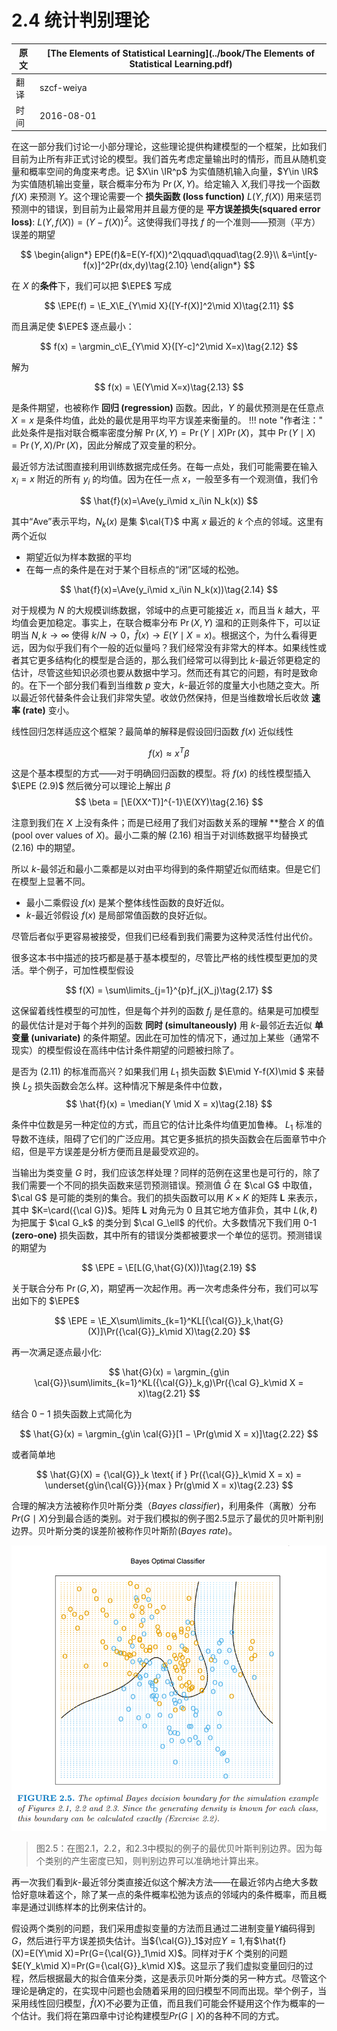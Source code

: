 # 2.4 统计判别理论

原文     | [The Elements of Statistical Learning](../book/The Elements of Statistical Learning.pdf)
      ---|---
翻译     | szcf-weiya
时间     | 2016-08-01

在这一部分我们讨论一小部分理论，这些理论提供构建模型的一个框架，比如我们目前为止所有非正式讨论的模型。我们首先考虑定量输出时的情形，而且从随机变量和概率空间的角度来考虑。记 $X\in \IR^p$ 为实值随机输入向量，$Y\in \IR$ 为实值随机输出变量，联合概率分布为 $\Pr(X,Y)$。给定输入 $X$,我们寻找一个函数 $f(X)$ 来预测 $Y$。这个理论需要一个 **损失函数 (loss function)** $L(Y,f(X))$ 用来惩罚预测中的错误，到目前为止最常用并且最方便的是 **平方误差损失(squared error loss)**: $L(Y,f(X))=(Y-f(X))^2$。这使得我们寻找 $f$ 的一个准则——预测（平方）误差的期望

$$
\begin{align*}
EPE(f)&=E(Y-f(X))^2\qquad\qquad\tag{2.9}\\
&=\int[y-f(x)]^2Pr(dx,dy)\tag{2.10}
\end{align*}
$$

在 $X$ 的**条件**下，我们可以把 $\EPE$ 写成

$$
\EPE(f) = \E_X\E_{Y\mid X}([Y-f(X)]^2\mid X)\tag{2.11}
$$

而且满足使 $\EPE$ 逐点最小：

$$
f(x) = \argmin_c\E_{Y\mid X}([Y-c]^2\mid X=x)\tag{2.12}
$$

解为

$$
f(x) = \E(Y\mid X=x)\tag{2.13}
$$

是条件期望，也被称作 **回归 (regression)** 函数。因此，$Y$ 的最优预测是在任意点 $X=x$ 是条件均值，此处的最优是用平均平方误差来衡量的。
!!! note "作者注："
	此处条件是指对联合概率密度分解 $\Pr(X, Y ) = \Pr(Y \mid X)\Pr(X)$，其中 $\Pr(Y \mid X) = \Pr(Y, X)/\Pr(X)$，因此分解成了双变量的积分。

最近邻方法试图直接利用训练数据完成任务。在每一点处，我们可能需要在输入 $x_i=x$ 附近的所有 $y_i$ 的均值。因为在任一点 $x$，一般至多有一个观测值，我们令

$$
\hat{f}(x)=\Ave(y_i\mid x_i\in N_k(x))
$$

其中“Ave”表示平均，$N_k(x)$ 是集 $\cal{T}$ 中离 $x$ 最近的 $k$ 个点的邻域。这里有两个近似
- 期望近似为样本数据的平均
- 在每一点的条件是在对于某个目标点的“闭”区域的松弛。

$$
\hat{f}(x)=\Ave(y_i\mid x_i\in N_k(x))\tag{2.14}
$$

对于规模为 $N$ 的大规模训练数据，邻域中的点更可能接近 $x$，而且当 $k$ 越大，平均值会更加稳定。事实上，在联合概率分布 $\Pr(X,Y)$ 温和的正则条件下，可以证明当 $N,k \longrightarrow \infty$ 使得 $k/N \longrightarrow 0$，$\hat{f}(x) \longrightarrow E(Y \mid X = x)$。根据这个，为什么看得更远，因为似乎我们有个一般的近似量吗？我们经常没有非常大的样本。如果线性或者其它更多结构化的模型是合适的，那么我们经常可以得到比 $k$-最近邻更稳定的估计，尽管这些知识必须也要从数据中学习。然而还有其它的问题，有时是致命的。在下一个部分我们看到当维数 $p$ 变大，$k$-最近邻的度量大小也随之变大。所以最近邻代替条件会让我们非常失望。收敛仍然保持，但是当维数增长后收敛 **速率 (rate)** 变小。


线性回归怎样适应这个框架？最简单的解释是假设回归函数 $f(x)$ 近似线性

$$
f(x)\approx x^T\beta\tag{2.15}
$$

这是个基本模型的方式——对于明确回归函数的模型。将 $f(x)$ 的线性模型插入 $\EPE (2.9)$ 然后微分可以理论上解出 $\beta$
$$
\beta = [\E(XX^T)]^{-1}\E(XY)\tag{2.16}
$$

注意到我们在 $X$ 上没有条件；而是已经用了我们对函数关系的理解 **整合 $X$ 的值 (pool over values of $X$)。最小二乘的解 (2.16) 相当于对训练数据平均替换式 (2.16) 中的期望。

所以 $k$-最邻近和最小二乘都是以对由平均得到的条件期望近似而结束。但是它们在模型上显著不同。

- 最小二乘假设 $f(x)$ 是某个整体线性函数的良好近似。
- $k$-最近邻假设 $f(x)$ 是局部常值函数的良好近似。

尽管后者似乎更容易被接受，但我们已经看到我们需要为这种灵活性付出代价。

很多这本书中描述的技巧都是基于基本模型的，尽管比严格的线性模型更加的灵活。举个例子，可加性模型假设

$$
f(X) = \sum\limits_{j=1}^{p}f_j(X_j)\tag{2.17}
$$

这保留着线性模型的可加性，但是每个并列的函数 $f_j$ 是任意的。结果是可加模型的最优估计是对于每个并列的函数 **同时 (simultaneously)** 用 $k$-最邻近去近似 **单变量 (univariate)** 的条件期望。因此在可加性的情况下，通过加上某些（通常不现实）的模型假设在高纬中估计条件期望的问题被扫除了。

是否为 $(2.11)$ 的标准而高兴？如果我们用 $L_1$ 损失函数 $\E\mid Y-f(X)\mid $ 来替换 $L_2$ 损失函数会怎么样。这种情况下解是条件中位数，
$$
\hat{f}(x) = \median(Y \mid X = x)\tag{2.18}
$$

条件中位数是另一种定位的方式，而且它的估计比条件均值更加鲁棒。 $L_1$ 标准的导数不连续，阻碍了它们的广泛应用。其它更多抵抗的损失函数会在后面章节中介绍，但是平方误差是分析方便而且是最受欢迎的。

当输出为类变量 $G$ 时，我们应该怎样处理？同样的范例在这里也是可行的，除了我们需要一个不同的损失函数来惩罚预测错误。预测值 $\hat{G}$ 在 $\cal G$ 中取值， $\cal G$ 是可能的类别的集合。我们的损失函数可以用 $K\times K$ 的矩阵 $\mathbf{L}$ 来表示，其中 $K=\card({\cal G})$。矩阵 $\mathbf{L}$ 对角元为 $0$ 且其它地方值非负，其中 $L(k,\ell)$ 为把属于 $\cal G_k$ 的类分到 $\cal G_\ell$ 的代价。大多数情况下我们用 $0$-$1$ **(zero-one)** 损失函数，其中所有的错误分类都被要求一个单位的惩罚。预测错误的期望为

$$
\EPE = \E[L(G,\hat{G}(X))]\tag{2.19}
$$

关于联合分布 $\Pr(G,X)$，期望再一次起作用。再一次考虑条件分布，我们可以写出如下的 $\EPE$

$$
\EPE = \E_X\sum\limits_{k=1}^KL[{\cal{G}}_k,\hat{G}(X)]\Pr({\cal{G}}_k\mid X)\tag{2.20}
$$

再一次满足逐点最小化:

$$
\hat{G}(x) = \argmin_{g\in \cal{G}}\sum\limits_{k=1}^KL({\cal{G}}_k,g)\Pr({\cal G}_k\mid X = x)\tag{2.21}
$$

结合 $0-1$ 
损失函数上式简化为

$$
\hat{G}(x) = \argmin_{g\in \cal{G}}[1 − \Pr(g\mid X = x)]\tag{2.22}
$$

或者简单地

$$
\hat{G}(X) = {\cal{G}}_k \text{ if } Pr({\cal{G}}_k\mid X = x) = \underset{g\in{\cal{G}}}{max } Pr(g\mid X = x)\tag{2.23}
$$

合理的解决方法被称作贝叶斯分类（*Bayes classifier*)，利用条件（离散）分布$Pr(G\mid X)$分到最合适的类别。对于我们模拟的例子图2.5显示了最优的贝叶斯判别边界。贝叶斯分类的误差阶被称作贝叶斯阶(*Bayes rate*)。

![](../img/02/fig2.5.png)

> 图2.5：在图2.1，2.2，和2.3中模拟的例子的最优贝叶斯判别边界。因为每个类别的产生密度已知，则判别边界可以准确地计算出来。

再一次我们看到$k$-最近邻分类直接近似这个解决方法——在最近邻内占绝大多数恰好意味着这个，除了某一点的条件概率松弛为该点的邻域内的条件概率，而且概率是通过训练样本的比例来估计的。

假设两个类别的问题，我们采用虚拟变量的方法而且通过二进制变量$Y$编码得到$G$，然后进行平方误差损失估计。当${\cal{G}}_1$对应$Y=1$,有$\hat{f}(X)=E(Y\mid X)=Pr(G={\cal{G}}_1\mid X)$。同样对于$K$ 个类别的问题$E(Y_k\mid X)=Pr(G={\cal{G}}_k\mid X)$。这显示了我们虚拟变量回归的过程，然后根据最大的拟合值来分类，这是表示贝叶斯分类的另一种方式。尽管这个理论是确定的，在实现中问题也会随着采用的回归模型不同而出现。举个例子，当采用线性回归模型，$\hat{f}(X)$不必要为正值，而且我们可能会怀疑用这个作为概率的一个估计。我们将在第四章中讨论构建模型$Pr(G\mid X)$的各种不同的方式。
